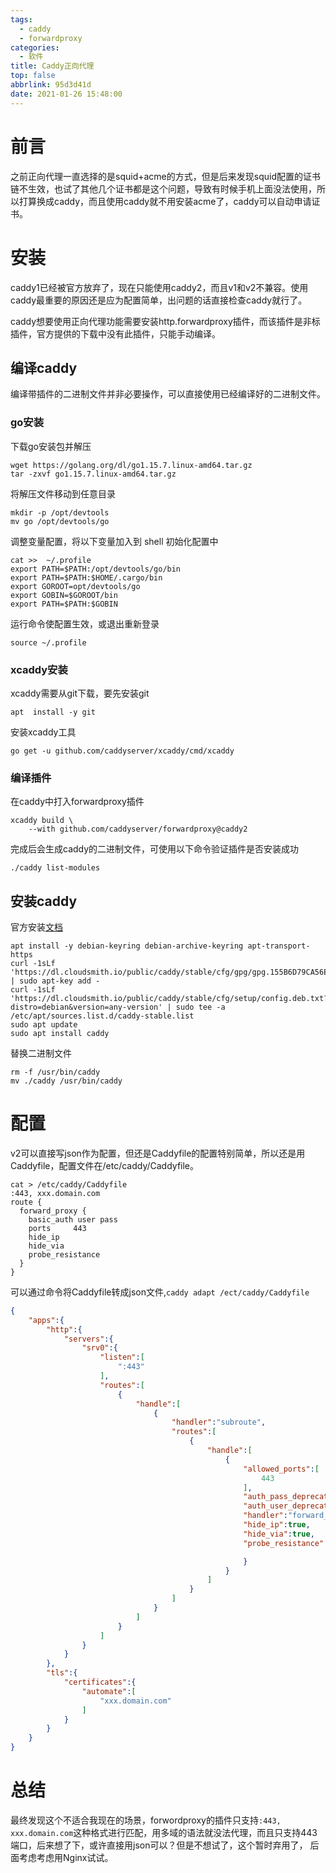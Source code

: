 ```yaml
---
tags:
  - caddy
  - forwardproxy
categories:
  - 软件
title: Caddy正向代理
top: false
abbrlink: 95d3d41d
date: 2021-01-26 15:48:00
---
```



# 前言
之前正向代理一直选择的是squid+acme的方式，但是后来发现squid配置的证书链不生效，也试了其他几个证书都是这个问题，导致有时候手机上面没法使用，所以打算换成caddy，而且使用caddy就不用安装acme了，caddy可以自动申请证书。

# 安装
caddy1已经被官方放弃了，现在只能使用caddy2，而且v1和v2不兼容。使用caddy最重要的原因还是应为配置简单，出问题的话直接检查caddy就行了。

caddy想要使用正向代理功能需要安装http.forwardproxy插件，而该插件是非标插件，官方提供的下载中没有此插件，只能手动编译。

<!--more-->

## 编译caddy

编译带插件的二进制文件并非必要操作，可以直接使用已经编译好的二进制文件。

### go安装

下载go安装包并解压

```SH
wget https://golang.org/dl/go1.15.7.linux-amd64.tar.gz
tar -zxvf go1.15.7.linux-amd64.tar.gz
```

将解压文件移动到任意目录

```shell
mkdir -p /opt/devtools
mv go /opt/devtools/go
```

调整变量配置，将以下变量加入到 shell 初始化配置中

```
cat >>  ~/.profile
export PATH=$PATH:/opt/devtools/go/bin
export PATH=$PATH:$HOME/.cargo/bin
export GOROOT=opt/devtools/go
export GOBIN=$GOROOT/bin
export PATH=$PATH:$GOBIN
```

运行命令使配置生效，或退出重新登录

```
source ~/.profile
```

### xcaddy安装 

xcaddy需要从git下载，要先安装git 

```
apt  install -y git
```

安装xcaddy工具

```
go get -u github.com/caddyserver/xcaddy/cmd/xcaddy
```

### 编译插件

在caddy中打入forwardproxy插件

```
xcaddy build \
    --with github.com/caddyserver/forwardproxy@caddy2
```

完成后会生成caddy的二进制文件，可使用以下命令验证插件是否安装成功

```
./caddy list-modules
```

## 安装caddy

官方安装[文档](https://caddyserver.com/docs/install#debian-ubuntu-raspbian)

```shell
apt install -y debian-keyring debian-archive-keyring apt-transport-https
curl -1sLf 'https://dl.cloudsmith.io/public/caddy/stable/cfg/gpg/gpg.155B6D79CA56EA34.key' | sudo apt-key add -
curl -1sLf 'https://dl.cloudsmith.io/public/caddy/stable/cfg/setup/config.deb.txt?distro=debian&version=any-version' | sudo tee -a /etc/apt/sources.list.d/caddy-stable.list
sudo apt update
sudo apt install caddy
```

替换二进制文件

```shell
rm -f /usr/bin/caddy
mv ./caddy /usr/bin/caddy
```

# 配置

v2可以直接写json作为配置，但还是Caddyfile的配置特别简单，所以还是用Caddyfile，配置文件在/etc/caddy/Caddyfile。

```shell
cat > /etc/caddy/Caddyfile
:443, xxx.domain.com
route {
  forward_proxy {
    basic_auth user pass
    ports     443
    hide_ip
    hide_via
    probe_resistance
  }
}
```

可以通过命令将Caddyfile转成json文件,`caddy adapt /ect/caddy/Caddyfile`

```json
{
    "apps":{
        "http":{
            "servers":{
                "srv0":{
                    "listen":[
                        ":443"
                    ],
                    "routes":[
                        {
                            "handle":[
                                {
                                    "handler":"subroute",
                                    "routes":[
                                        {
                                            "handle":[
                                                {
                                                    "allowed_ports":[
                                                        443
                                                    ],
                                                    "auth_pass_deprecated":"pass",
                                                    "auth_user_deprecated":"user",
                                                    "handler":"forward_proxy",
                                                    "hide_ip":true,
                                                    "hide_via":true,
                                                    "probe_resistance":{

                                                    }
                                                }
                                            ]
                                        }
                                    ]
                                }
                            ]
                        }
                    ]
                }
            }
        },
        "tls":{
            "certificates":{
                "automate":[
                    "xxx.domain.com"
                ]
            }
        }
    }
}
```

# 总结

最终发现这个不适合我现在的场景，forwordproxy的插件只支持`:443, xxx.domain.com`这种格式进行匹配，用多域的语法就没法代理，而且只支持443端口，后来想了下，或许直接用json可以？但是不想试了，这个暂时弃用了， 后面考虑考虑用Nginx试试。